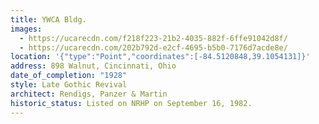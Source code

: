 ```yaml
---
title: YWCA Bldg.
images:
  - https://ucarecdn.com/f218f223-21b2-4035-882f-6ffe91042d8f/
  - https://ucarecdn.com/202b792d-e2cf-4695-b5b0-7176d7acde8e/
location: '{"type":"Point","coordinates":[-84.5120848,39.1054131]}'
address: 898 Walnut, Cincinnati, Ohio
date_of_completion: "1928"
style: Late Gothic Revival
architect: Rendigs, Panzer & Martin
historic_status: Listed on NRHP on September 16, 1982.
---
```

